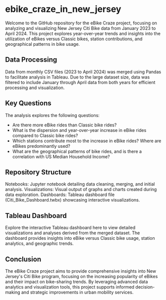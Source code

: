 # ebike_craze_in_new_jersey

Welcome to the GitHub repository for the eBike Craze project, focusing on analyzing and visualizing New Jersey Citi Bike data from January 2023 to April 2024. This project explores year-over-year trends and insights into the utilization of eBikes versus Classic bikes, station contributions, and geographical patterns in bike usage.

## Data Processing
Data from monthly CSV files (2023 to April 2024) was merged using Pandas to facilitate analysis in Tableau. Due to the large dataset size, data was filtered to include January through April data from both years for efficient processing and visualization.

## Key Questions
The analysis explores the following questions:
- Are there more eBike rides than Classic bike rides?
- What is the dispersion and year-over-year increase in eBike rides compared to Classic bike rides?
- Which stations contribute most to the increase in eBike rides? Where are eBikes predominantly used?
- What are the geographical patterns of bike rides, and is there a correlation with US Median Household Income?

## Repository Structure
Notebooks: Jupyter notebook detailing data cleaning, merging, and initial analysis.
Visualizations: Visual output of graphs and charts created during data exploration.
Dashboards: Tableau dashboard file (Citi_Bike_Dashboard.twbx) showcasing interactive visualizations.

## Tableau Dashboard
Explore the interactive Tableau dashboard here to view detailed visualizations and analyses derived from the merged dataset. The dashboard provides insights into eBike versus Classic bike usage, station analytics, and geographic trends.

## Conclusion
The eBike Craze project aims to provide comprehensive insights into New Jersey's Citi Bike program, focusing on the increasing popularity of eBikes and their impact on bike-sharing trends. By leveraging advanced data analytics and visualization tools, this project supports informed decision-making and strategic improvements in urban mobility services.
